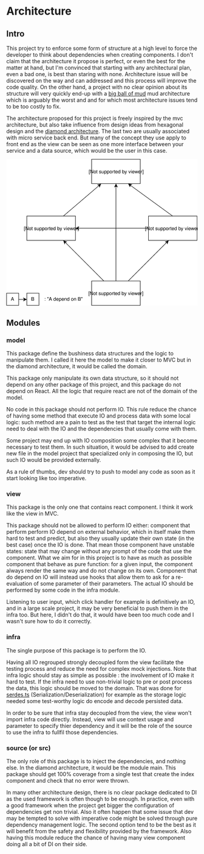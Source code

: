 # Architecture

## Intro

This project try to enforce some form of structure at a high level to force the developer to think about dependencies when creating components. I don't claim that the architecture it propose is perfect, or even the best for the matter at hand, but I'm convinced that starting with any architectural plan, even a bad one, is best than staring with none. Architecture issue will be discovered on the way and can addressed and this process will improve the code quality. On the other hand, a project with no clear opinion about its structure will very quickly end-up with a [big ball of mud](https://en.wikipedia.org/wiki/Big_ball_of_mud) mud architecture which is arguably the worst and and for which most architecture issues tend to be too costly to fix.

The architecture proposed for this project is freely inspired by the mvc architecture, but also take influence from design ideas from hexagonal design and the [diamond architecture](https://www.youtube.com/watch?v=IY7WglVTBFo). The last two are usually associated with micro service back end. But many of the concept they use apply to front end as the view can be seen as one more interface between your service and a data source, which would be the user in this case.

![](resources/Architecture.svg)

## Modules

### model

This package define the bushiness data structures and the logic to manipulate them. I called it here the model to make it closer to MVC but in the diamond architecture, it would be called the domain.

This package only manipulate its own data structure, so it should not depend on any other package of this project, and this package do not depend on React. All the logic that require react are not of the domain of the model.

No code in this package should not perform IO. This rule reduce the chance of having some method that execute IO and process data with some local logic: such method are a pain to test as the test that target the internal logic need to deal with the IO and the dependencies that usually come with them.

Some project may end up with IO composition some complex that it become necessary to test them. In such situation, it would be advised to add create new file in the model project that specialized only in composing the IO, but such IO would be provided externally.

As a rule of thumbs, dev should try to push to model any code as soon as it start looking like too imperative.

### view

This package is the only one that contains react component. I think it work like the view in MVC.

This package should not be allowed to perform IO either: component that perform perform IO depend on external behavior, which in itself make them hard to test and predict, but also they usually update their own state (in the best case) once the IO is done. That mean those component have unstable states: state that may change without any prompt of the code that use the component. What we aim for in this project is to have as much as possible component that behave as pure function: for a given input, the component always render the same way and do not change on its own. Component that do depend on IO will instead use hooks that allow them to ask for a re-evaluation of some parameter of their parameters.
The actual IO should be performed by some code in the infra module.

Listening to user input, which click handler for example is definitively an IO, and in a large scale project, it may be very beneficial to push them in the infra too. But here, I didn't do that, it would have been too much code and I wasn't sure how to do it correctly.

### infra

The single purpose of this package is to perform the IO.

Having all IO regrouped strongly decoupled form the view facilitate the testing process and reduce the need for complex mock injections.
Note that infra logic should stay as simple as possible : the involvement of IO make it hard to test. If the infra need to use non-trivial logic to pre or post process the data, this logic should be moved to the domain. That was done for [serdes.ts](../00-model/src/main/serdes.ts) (Serialization/Deserialization) for example as the storage logic needed some test-worthy logic do encode and decode persisted data.

In order to be sure that infra stay decoupled from the view, the view won't import infra code directly. Instead, view will use context usage and parameter to specify thier dependency and it will be the role of the source to use the infra to fullfil those dependencies.

### source (or src)

The only role of this package is to inject the dependencies, and nothing else. In the diamond architecture, it would be the module main.
This package should get 100% coverage from a single test that create the index component and check that no error were thrown.

In many other architecture design, there is no clear package dedicated to DI as the used framework is often though to be enough. In practice, even with a good framework when the project get bigger the configuration of dependencies get non trivial. Also it often happen that some issue that dev may be tempted to solve with imperative code might be solved through pure dependency management logic. The second option tend to be the best as it will benefit from the safety and flexibility provided by the framework.
Also having this module reduce the chance of having many view component doing all a bit of DI on their side.
